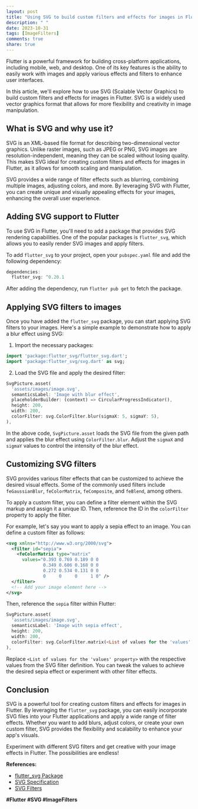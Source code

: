 ```yaml
---
layout: post
title: "Using SVG to build custom filters and effects for images in Flutter"
description: " "
date: 2023-10-31
tags: [ImageFilters]
comments: true
share: true
---
```


Flutter is a powerful framework for building cross-platform applications, including mobile, web, and desktop. One of its key features is the ability to easily work with images and apply various effects and filters to enhance user interfaces.

In this article, we'll explore how to use SVG (Scalable Vector Graphics) to build custom filters and effects for images in Flutter. SVG is a widely used vector graphics format that allows for more flexibility and creativity in image manipulation.

## What is SVG and why use it?

SVG is an XML-based file format for describing two-dimensional vector graphics. Unlike raster images, such as JPEG or PNG, SVG images are resolution-independent, meaning they can be scaled without losing quality. This makes SVG ideal for creating custom filters and effects for images in Flutter, as it allows for smooth scaling and manipulation.

SVG provides a wide range of filter effects such as blurring, combining multiple images, adjusting colors, and more. By leveraging SVG with Flutter, you can create unique and visually appealing effects for your images, enhancing the overall user experience.

## Adding SVG support to Flutter

To use SVG in Flutter, you'll need to add a package that provides SVG rendering capabilities. One of the popular packages is `flutter_svg`, which allows you to easily render SVG images and apply filters.

To add `flutter_svg` to your project, open your `pubspec.yaml` file and add the following dependency:

```dart
dependencies:
  flutter_svg: ^0.20.1
```

After adding the dependency, run `flutter pub get` to fetch the package.

## Applying SVG filters to images

Once you have added the `flutter_svg` package, you can start applying SVG filters to your images. Here's a simple example to demonstrate how to apply a blur effect using SVG:

1. Import the necessary packages:

```dart
import 'package:flutter_svg/flutter_svg.dart';
import 'package:flutter_svg/svg.dart' as svg;
```

2. Load the SVG file and apply the desired filter:

```dart
SvgPicture.asset(
  'assets/images/image.svg',
  semanticsLabel: 'Image with blur effect',
  placeholderBuilder: (context) => CircularProgressIndicator(),
  height: 200,
  width: 200,
  colorFilter: svg.ColorFilter.blur(sigmaX: 5, sigmaY: 5),
),
```

In the above code, `SvgPicture.asset` loads the SVG file from the given path and applies the blur effect using `ColorFilter.blur`. Adjust the `sigmaX` and `sigmaY` values to control the intensity of the blur effect.

## Customizing SVG filters

SVG provides various filter effects that can be customized to achieve the desired visual effects. Some of the commonly used filters include `feGaussianBlur`, `feColorMatrix`, `feComposite`, and `feBlend`, among others.

To apply a custom filter, you can define a filter element within the SVG markup and assign it a unique ID. Then, reference the ID in the `colorFilter` property to apply the filter.

For example, let's say you want to apply a sepia effect to an image. You can define a custom filter as follows:

```xml
<svg xmlns="http://www.w3.org/2000/svg">
  <filter id="sepia">
    <feColorMatrix type="matrix"
      values="0.393 0.769 0.189 0 0
              0.349 0.686 0.168 0 0
              0.272 0.534 0.131 0 0
              0     0     0     1 0" />
  </filter>
  <!-- Add your image element here -->
</svg>
```

Then, reference the `sepia` filter within Flutter:

```dart
SvgPicture.asset(
  'assets/images/image.svg',
  semanticsLabel: 'Image with sepia effect',
  height: 200,
  width: 200,
  colorFilter: svg.ColorFilter.matrix(<List of values for the 'values' property>),
),
```

Replace `<List of values for the 'values' property>` with the respective values from the SVG filter definition. You can tweak the values to achieve the desired sepia effect or experiment with other filter effects.

## Conclusion

SVG is a powerful tool for creating custom filters and effects for images in Flutter. By leveraging the `flutter_svg` package, you can easily incorporate SVG files into your Flutter applications and apply a wide range of filter effects. Whether you want to add blurs, adjust colors, or create your own custom filter, SVG provides the flexibility and scalability to enhance your app's visuals.

Experiment with different SVG filters and get creative with your image effects in Flutter. The possibilities are endless!

**References:**

- [flutter_svg Package](https://pub.dev/packages/flutter_svg)
- [SVG Specification](https://www.w3.org/TR/SVG2/)
- [SVG Filters](https://www.w3schools.com/graphics/svg_filters_intro.asp)

**#Flutter #SVG #ImageFilters**